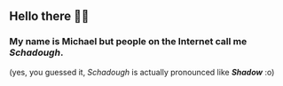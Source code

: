 ## Hello there 👋🤓

### My name is Michael but people on the Internet call me _Schadough_.   
(yes, you guessed it, _Schadough_ is actually pronounced like _**Shadow**_ :o)

<!--
**Schadough/schadough** is a ✨ _special_ ✨ repository because its `README.md` (this file) appears on your GitHub profile.

Here are some ideas to get you started:

- 🔭 I’m currently working on ...
- 🌱 I’m currently learning ...
- 👯 I’m looking to collaborate on ...
- 🤔 I’m looking for help with ...
- 💬 Ask me about ...
- 📫 How to reach me: ...
- 😄 Pronouns: ...
- ⚡ Fun fact: ...
-->

